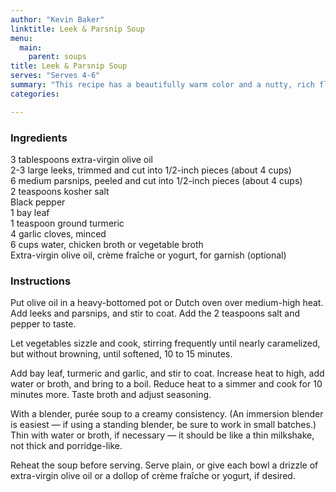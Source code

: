 ```yaml
---
author: "Kevin Baker"
linktitle: Leek & Parsnip Soup
menu:
  main:
    parent: soups
title: Leek & Parsnip Soup
serves: "Serves 4-6"
summary: "This recipe has a beautifully warm color and a nutty, rich flavor. The interesting combination of bay and turmeric save the soup from being overly simple. It it would make an elegant first-course soup for a dinner party, but it’s also a great supper with bread and a salad or some fruit and cheese."
categories:

---
```

### Ingredients

<div class="ingredient-list">

3 tablespoons extra-virgin olive oil  
2-3 large leeks, trimmed and cut into 1/2-inch pieces (about 4 cups)  
6 medium parsnips, peeled and cut into 1/2-inch pieces (about 4 cups)  
2 teaspoons kosher salt  
Black pepper  
1 bay leaf  
1 teaspoon ground turmeric  
4 garlic cloves, minced  
6 cups water, chicken broth or vegetable broth  
Extra-virgin olive oil, crème fraîche or yogurt, for garnish (optional)  

</div>

### Instructions

Put olive oil in a heavy-bottomed pot or Dutch oven over medium-high heat. Add leeks and parsnips, and stir to coat. Add the 2 teaspoons salt and pepper to taste. 

Let vegetables sizzle and cook, stirring frequently until nearly caramelized, but without browning, until softened, 10 to 15 minutes. 

Add bay leaf, turmeric and garlic, and stir to coat. Increase heat to high, add water or broth, and bring to a boil. Reduce heat to a simmer and cook for 10 minutes more. Taste broth and adjust seasoning. 

With a blender, purée soup to a creamy consistency. (An immersion blender is easiest — if using a standing blender, be sure to work in small batches.) Thin with water or broth, if necessary — it should be like a thin milkshake, not thick and porridge-like. 

Reheat the soup before serving. Serve plain, or give each bowl a drizzle of extra-virgin olive oil or a dollop of crème fraîche or yogurt, if desired. 



